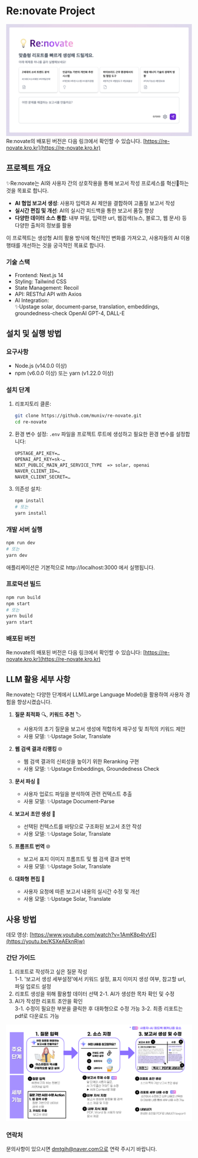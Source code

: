 # Re:novate Project

![Re-novate 첫 화면](./images/re-novate-home-screen.png)
Re:novate의 배포된 버전은 다음 링크에서 확인할 수 있습니다.  [https://re-novate.kro.kr](https://re-novate.kro.kr)



## 프로젝트 개요

✨Re:novate는 AI와 사용자 간의 상호작용을 통해 보고서 작성 프로세스를 혁신🚀하는 것을 목표로 합니다.

-  **AI 협업 보고서 생성**: 사용자 입력과 AI 제안을 결합하여 고품질 보고서 작성
-  **실시간 편집 및 개선**: AI의 실시간 피드백을 통한 보고서 품질 향상
-  **다양한 데이터 소스 통합**: 내부 파일, 입력한 url, 웹검색(뉴스, 블로그, 웹 문서) 등 다양한 출처의 정보를 활용

이 프로젝트는 생성형 AI의 활용 방식에 혁신적인 변화를 가져오고, 사용자들의 AI 이용 행태를 개선하는 것을 궁극적인 목표로 합니다.

### 기술 스택

- Frontend: Next.js 14
- Styling: Tailwind CSS
- State Management: Recoil
- API: RESTful API with Axios
- AI Integration:   
    ✨Upstage solar, document-parse, translation, embeddings, groundedness-check
    OpenAI GPT-4, DALL-E

## 설치 및 실행 방법

### 요구사항

- Node.js (v14.0.0 이상)
- npm (v6.0.0 이상) 또는 yarn (v1.22.0 이상)

### 설치 단계

1. 리포지토리 클론:
   ```bash
   git clone https://github.com/muniv/re-novate.git
   cd re-novate
   ```

2. 환경 변수 설정:
   `.env` 파일을 프로젝트 루트에 생성하고 필요한 환경 변수를 설정합니다:
   ```
   UPSTAGE_API_KEY=…
   OPENAI_API_KEY=sk-…
   NEXT_PUBLIC_MAIN_API_SERVICE_TYPE  => solar, openai 
   NAVER_CLIENT_ID=…
   NAVER_CLIENT_SECRET=…
   ```

3. 의존성 설치:
   ```bash
   npm install
   # 또는
   yarn install
   ```

### 개발 서버 실행

```bash
npm run dev
# 또는
yarn dev
```

애플리케이션은 기본적으로 http://localhost:3000 에서 실행됩니다.

### 프로덕션 빌드

```bash
npm run build
npm start
# 또는
yarn build
yarn start
```

### 배포된 버전

Re:novate의 배포된 버전은 다음 링크에서 확인할 수 있습니다: [https://re-novate.kro.kr](https://re-novate.kro.kr)


## LLM 활용 세부 사항

Re:novate는 다양한 단계에서 LLM(Large Language Model)을 활용하여 사용자 경험을 향상시켰습니다.

1. **질문 최적화** 🔍, **키워드 추천** 🏷️
   - 사용자의 초기 질문을 보고서 생성에 적합하게 재구성 및 최적의 키워드 제안
   - 사용 모델: ✨Upstage Solar, Translate

2. **웹 검색 결과 리랭킹** 🌐
   - 웹 검색 결과의 신뢰성을 높이기 위한 Reranking 구현
   - 사용 모델: ✨Upstage Embeddings, Groundedness Check

3. **문서 파싱** 📄
   - 사용자 업로드 파일을 분석하여 관련 컨텍스트 추출
   - 사용 모델: ✨Upstage Document-Parse

4. **보고서 초안 생성** 📝
   - 선택된 컨텍스트를 바탕으로 구조화된 보고서 초안 작성
   - 사용 모델: ✨Upstage Solar, Translate

5. **프롬프트 번역** 🌐
   - 보고서 표지 이미지 프롬프트 및 웹 검색 결과 번역
   - 사용 모델: ✨Upstage Solar, Translate

6. **대화형 편집** 💬
   - 사용자 요청에 따른 보고서 내용의 실시간 수정 및 개선
   - 사용 모델: ✨Upstage Solar, Translate

## 사용 방법
데모 영상: [https://www.youtube.com/watch?v=1AmK8p4tvVE](https://youtu.be/KSXeAEknRjw)

### 간단 가이드
1. 리포트로 작성하고 싶은 질문 작성  
1-1. '보고서 생성 세부설정'에서 키워드 설정, 표지 이미지 생성 여부, 참고할 url, 파일 업로드 설정
2. 리포트 생성을 위해 활용할 데이터 선택
2-1. AI가 생성한 목차 확인 및 수정
4. AI가 작성한 리포트 초안을 확인  
3-1. 수정이 필요한 부분을 클릭한 후 대화형으로 수정 가능
3-2. 최종 리포트는 pdf로 다운로드 가능

![Re-novate 사용 가이드](./images/re-novate-usage-guide.png)


### 연락처
문의사항이 있으시면 dmtgjh@naver.com으로 연락 주시기 바랍니다.
